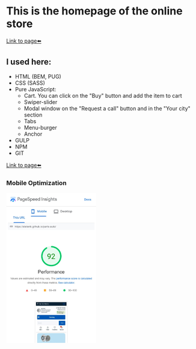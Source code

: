 # This is the homepage of the online store
[Link to page⬅️][link]
## I used here:
* HTML (BEM, PUG)
* CSS (SASS)
* Pure JavaScript:
	* Cart. You can click on the "Buy" button and add the item to cart
	* Swiper-slider
	* Modal window on the "Request a call" button and in the "Your city" section
	* Tabs
	* Menu-burger
	* Anchor
* GULP
* NPM
* GIT

[Link to page⬅️][link]

### Mobile Optimization
<img src="img/page-speed.jpg" alt="img" style="height: 400px;">

[link]: https://steterik.github.io/parts-auto
